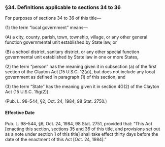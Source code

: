 ### §34. Definitions applicable to sections 34 to 36 ###

For purposes of sections 34 to 36 of this title—

(1) the term “local government” means—

(A) a city, county, parish, town, township, village, or any other general function governmental unit established by State law, or

(B) a school district, sanitary district, or any other special function governmental unit established by State law in one or more States,

(2) the term “person” has the meaning given it in subsection (a) of the first section of the Clayton Act [15 U.S.C. 12(a)], but does not include any local government as defined in paragraph (1) of this section, and

(3) the term “State” has the meaning given it in section 4G(2) of the Clayton Act (15 U.S.C. 15g(2)).

(Pub. L. 98–544, §2, Oct. 24, 1984, 98 Stat. 2750.)

#### Effective Date ####

Pub. L. 98–544, §6, Oct. 24, 1984, 98 Stat. 2751, provided that: “This Act [enacting this section, sections 35 and 36 of this title, and provisions set out as a note under section 1 of this title] shall take effect thirty days before the date of the enactment of this Act [Oct. 24, 1984].”
